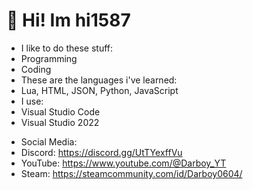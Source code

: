 # 👋 Hi! Im hi1587
- I like to do these stuff:
- Programming
- Coding
- These are the languages i've learned:
- Lua, HTML, JSON, Python, JavaScript
- I use:
- Visual Studio Code
- Visual Studio 2022
>  
- Social Media:
- Discord: https://discord.gg/UtTYexffVu
- YouTube: https://www.youtube.com/@Darboy_YT
- Steam: https://steamcommunity.com/id/Darboy0604/
